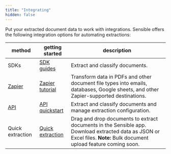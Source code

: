 ```yaml
---
title: "Integrating"
hidden: false
---
```


Put your extracted document data to work with integrations. Sensible offers the following integration options for automating extractions: 

| method                         | getting started                               | description                                                  |
| ------------------------------ | --------------------------------------------- | ------------------------------------------------------------ |
| SDKs | [SDK guides](doc:sdk-guides) | Extract and classify documents. |
| [Zapier](doc:zapier)           | [Zapier tutorial](doc:zapier-getting-started) | Transform data in PDFs and other document file types into emails, databases, Google sheets, and other Zapier-supported destinations. |
| [API](ref:hoosing-an-endpoint) | [API quickstart](doc:quickstart)              | Extract and classify documents and manage extraction configuration. |
| Quick extraction | [Quick extraction](doc:quick-extraction) | Drag and drop documents to extract documents in the Sensible app. Download extracted data as JSON or Excel files. **Note:**  Bulk document upload feature coming soon. |

